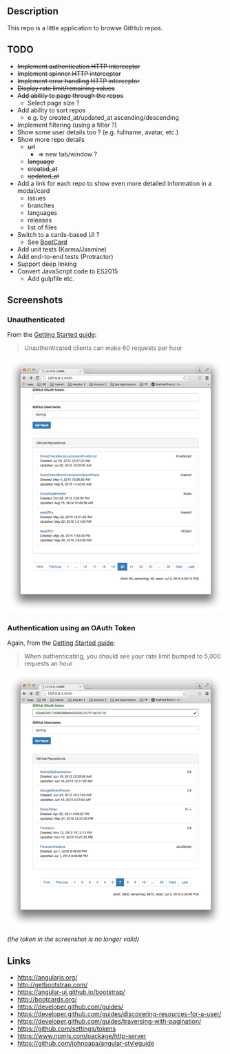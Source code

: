 ## Description

This repo is a little application to browse GitHub repos.

## TODO

* ~~Implement authentication HTTP interceptor~~
* ~~Implement spinner HTTP interceptor~~
* ~~Implement error handling HTTP interceptor~~
* ~~Display rate limit/remaining values~~
* ~~Add ability to page through the repos~~
    * Select page size ?
* Add ability to sort repos
    * e.g. by created_at/updated_at ascending/descending
* Implement filtering (using a filter ?)
* Show some user details too ? (e.g. fullname, avatar, etc.)
* Show more repo details
    * ~~url~~
        * => new tab/window ?
    * ~~language~~
    * ~~created_at~~
    * ~~updated_at~~
* Add a link for each repo to show even more detailed information in a modal/card
    * issues
    * branches
    * languages
    * releases
    * list of files
* Switch to a cards-based UI ?
    * See [BootCard](http://bootcards.org/)
* Add unit tests (Karma/Jasmine)
* Add end-to-end tests (Protractor)
* Support deep linking
* Convert JavaScript code to ES2015
    * Add gulpfile etc.

## Screenshots

### Unauthenticated

From the [Getting Started guide](https://developer.github.com/guides/getting-started/):

> Unauthenticated clients can make 60 requests per hour

![WithoutTokenScreenshot](screenshots/UnauthenticatedClientScreenshot.png)

### Authentication using an OAuth Token

Again, from the [Getting Started guide](https://developer.github.com/guides/getting-started/):

> When authenticating, you should see your rate limit bumped to 5,000 requests an hour

![WithTokenScreenshot](screenshots/OAuthTokenScreenshot.png)

_(the token in the screenshot is no longer valid)_

## Links

* https://angularjs.org/
* http://getbootstrap.com/
* https://angular-ui.github.io/bootstrap/
* http://bootcards.org/
* https://developer.github.com/guides/
* https://developer.github.com/guides/discovering-resources-for-a-user/
* https://developer.github.com/guides/traversing-with-pagination/
* https://github.com/settings/tokens
* https://www.npmjs.com/package/http-server
* https://github.com/johnpapa/angular-styleguide
